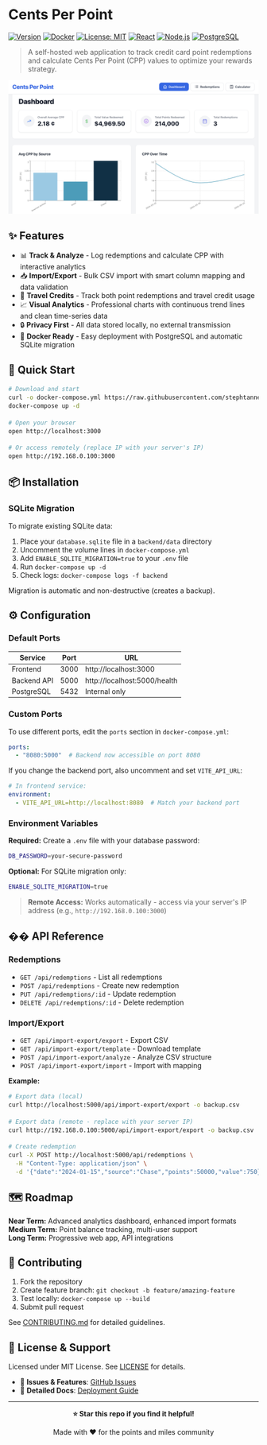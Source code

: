 # Cents Per Point

[![Version](https://img.shields.io/badge/Version-0.2.1-green.svg)](https://github.com/stephtanner1/Cost%20Per%20Point/releases)
[![Docker](https://img.shields.io/badge/Docker-Ready-blue?logo=docker)](https://hub.docker.com/u/stephtanner1)
[![License: MIT](https://img.shields.io/badge/License-MIT-yellow.svg)](https://opensource.org/licenses/MIT)
[![React](https://img.shields.io/badge/React-18.3.1-61DAFB?logo=react)](https://reactjs.org/)
[![Node.js](https://img.shields.io/badge/Node.js-18+-339933?logo=node.js)](https://nodejs.org/)
[![PostgreSQL](https://img.shields.io/badge/PostgreSQL-16-336791?logo=postgresql)](https://postgresql.org/)

> A self-hosted web application to track credit card point redemptions and calculate Cents Per Point (CPP) values to optimize your rewards strategy.

![Dashboard Overview](images/dashboard-screenshot.png)

## ✨ Features

- 📊 **Track & Analyze** - Log redemptions and calculate CPP with interactive analytics
- 📥 **Import/Export** - Bulk CSV import with smart column mapping and data validation
- 🎫 **Travel Credits** - Track both point redemptions and travel credit usage
- 📈 **Visual Analytics** - Professional charts with continuous trend lines and clean time-series data
- 🔒 **Privacy First** - All data stored locally, no external transmission
- 🐳 **Docker Ready** - Easy deployment with PostgreSQL and automatic SQLite migration

## 🚀 Quick Start

```bash
# Download and start
curl -o docker-compose.yml https://raw.githubusercontent.com/stephtanner1/Cost%20Per%20Point/main/docker-compose.yml
docker-compose up -d

# Open your browser
open http://localhost:3000

# Or access remotely (replace IP with your server's IP)
open http://192.168.0.100:3000
```

## 📦 Installation

### SQLite Migration
To migrate existing SQLite data:

1. Place your `database.sqlite` file in a `backend/data` directory
2. Uncomment the volume lines in `docker-compose.yml`
3. Add `ENABLE_SQLITE_MIGRATION=true` to your `.env` file
4. Run `docker-compose up -d`
5. Check logs: `docker-compose logs -f backend`

Migration is automatic and non-destructive (creates a backup).

## ⚙️ Configuration

### Default Ports
| Service | Port | URL |
|---------|------|-----|
| Frontend | 3000 | http://localhost:3000 |
| Backend API | 5000 | http://localhost:5000/health |
| PostgreSQL | 5432 | Internal only |

### Custom Ports
To use different ports, edit the `ports` section in `docker-compose.yml`:
```yaml
ports:
  - "8080:5000"  # Backend now accessible on port 8080
```

If you change the backend port, also uncomment and set `VITE_API_URL`:
```yaml
# In frontend service:
environment:
  - VITE_API_URL=http://localhost:8080  # Match your backend port
```

### Environment Variables
**Required:** Create a `.env` file with your database password:
```bash
DB_PASSWORD=your-secure-password
```

**Optional:** For SQLite migration only:
```bash
ENABLE_SQLITE_MIGRATION=true
```

> **Remote Access:** Works automatically - access via your server's IP address (e.g., `http://192.168.0.100:3000`)

## �� API Reference

### Redemptions
- `GET /api/redemptions` - List all redemptions
- `POST /api/redemptions` - Create new redemption
- `PUT /api/redemptions/:id` - Update redemption
- `DELETE /api/redemptions/:id` - Delete redemption

### Import/Export
- `GET /api/import-export/export` - Export CSV
- `GET /api/import-export/template` - Download template
- `POST /api/import-export/analyze` - Analyze CSV structure
- `POST /api/import-export/import` - Import with mapping

**Example:**
```bash
# Export data (local)
curl http://localhost:5000/api/import-export/export -o backup.csv

# Export data (remote - replace with your server IP)
curl http://192.168.0.100:5000/api/import-export/export -o backup.csv

# Create redemption
curl -X POST http://localhost:5000/api/redemptions \
  -H "Content-Type: application/json" \
  -d '{"date":"2024-01-15","source":"Chase","points":50000,"value":750}'
```

## 🗺️ Roadmap

**Near Term:** Advanced analytics dashboard, enhanced import formats  
**Medium Term:** Point balance tracking, multi-user support  
**Long Term:** Progressive web app, API integrations

## 🤝 Contributing

1. Fork the repository
2. Create feature branch: `git checkout -b feature/amazing-feature`
3. Test locally: `docker-compose up --build`
4. Submit pull request

See [CONTRIBUTING.md](CONTRIBUTING.md) for detailed guidelines.

## 📄 License & Support

Licensed under MIT License. See [LICENSE](LICENSE) for details.

- 🐛 **Issues & Features**: [GitHub Issues](https://github.com/stephtanner1/Cost%20Per%20Point/issues)
- 📖 **Detailed Docs**: [Deployment Guide](DEPLOYMENT.md)

---

<div align="center">

**⭐ Star this repo if you find it helpful!**

Made with ❤️ for the points and miles community

</div>